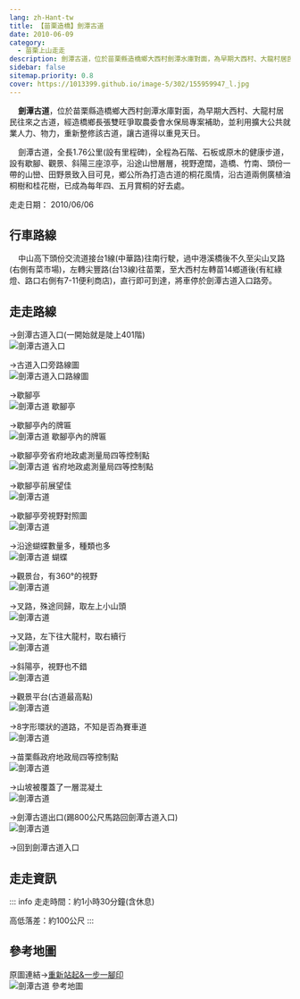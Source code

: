 ```yaml
---
lang: zh-Hant-tw
title: 【苗栗造橋】劍潭古道
date: 2010-06-09
category: 
  - 苗栗上山走走
description: 劍潭古道，位於苗栗縣造橋鄉大西村劍潭水庫對面，為早期大西村、大龍村居民往來之古道。劍潭古道，全長1.76公里，全程為石階、石板或原木的健康步道，設有涼亭，沿途山巒層層，視野遼闊，造橋、竹南、頭份一帶的山巒、田野景致入目可見，鄉公所為打造古道的桐花風情，沿古道兩側廣植油桐樹和桂花樹，已成為每年四、五月賞桐的好去處。
sidebar: false
sitemap.priority: 0.8
cover: https://1013399.github.io/image-5/302/155959947_l.jpg
---
```


    **劍潭古道**，位於苗栗縣造橋鄉大西村劍潭水庫對面，為早期大西村、大龍村居民往來之古道，經造橋鄉長張雙旺爭取農委會水保局專案補助，並利用擴大公共就業人力、物力，重新整修該古道，讓古道得以重見天日。  

    劍潭古道，全長1.76公里(設有里程碑)，全程為石階、石板或原木的健康步道，設有歇腳、觀景、斜陽三座涼亭，沿途山巒層層，視野遼闊，造橋、竹南、頭份一帶的山巒、田野景致入目可見，鄉公所為打造古道的桐花風情，沿古道兩側廣植油桐樹和桂花樹，已成為每年四、五月賞桐的好去處。

<!-- more -->

走走日期： 2010/06/06

## 行車路線
    中山高下頭份交流道接台1線(中華路)往南行駛，過中港溪橋後不久至尖山叉路(右側有菜市場)，左轉尖豐路(台13線)往苗栗，至大西村左轉苗14鄉道後(有紅綠燈、路口右側有7-11便利商店)，直行即可到達，將車停於劍潭古道入口路旁。

## 走走路線
→劍潭古道入口(一開始就是陡上401階)  
![劍潭古道入口](https://1013399.github.io/image-5/302/155959708_l.jpg)

→古道入口旁路線圖  
![劍潭古道入口路線圖](https://1013399.github.io/image-5/302/155959711_l.jpg)

→歇腳亭  
![劍潭古道 歇腳亭](https://1013399.github.io/image-5/302/155959716_l.jpg)

→歇腳亭內的牌匾  
![劍潭古道 歇腳亭內的牌匾](https://1013399.github.io/image-5/302/155959743_l.jpg)

→歇腳亭旁省府地政處測量局四等控制點  
![劍潭古道 省府地政處測量局四等控制點](https://1013399.github.io/image-5/302/155959766_l.jpg)

→歇腳亭前展望佳  
![劍潭古道](https://1013399.github.io/image-5/302/155959771_l.jpg)

→歇腳亭旁視野對照圖  
![劍潭古道](https://1013399.github.io/image-5/302/155959793_l.jpg)

→沿途蝴蝶數量多，種類也多  
![劍潭古道 蝴蝶](https://1013399.github.io/image-5/302/155959818_l.jpg)

→觀景台，有360°的視野  
![劍潭古道](https://1013399.github.io/image-5/302/155959827_l.jpg)

→叉路，殊途同歸，取左上小山頭  
![劍潭古道](https://1013399.github.io/image-5/302/155959868_l.jpg)

→叉路，左下往大龍村，取右續行  
![劍潭古道](https://1013399.github.io/image-5/302/155959891_l.jpg)

→斜陽亭，視野也不錯  
![劍潭古道](https://1013399.github.io/image-5/302/155959904_l.jpg)

→觀景平台(古道最高點)  
![劍潭古道](https://1013399.github.io/image-5/302/155959910_l.jpg)

→8字形環狀的道路，不知是否為賽車道  
![劍潭古道](https://1013399.github.io/image-5/302/155959947_l.jpg)

→苗栗縣政府地政局四等控制點  
![劍潭古道](https://1013399.github.io/image-5/302/155959990_l.jpg)

→山坡被覆蓋了一層混凝土  
![劍潭古道](https://1013399.github.io/image-5/302/155960006_l.jpg)

→劍潭古道出口(踢800公尺馬路回劍潭古道入口)  
![劍潭古道](https://1013399.github.io/image-5/302/155959699_l.jpg)

→回到劍潭古道入口

## 走走資訊
::: info
走走時間：約1小時30分鐘(含休息)

高低落差：約100公尺
:::

## 參考地圖
原圖連結→[重新站起&一步一腳印](http://blog.xuite.net/yang5757/blog/32394524)  
![劍潭古道 參考地圖](https://1013399.github.io/image-5/302/155960187_l.jpg)